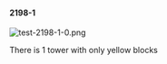 #### 2198-1
![test-2198-1-0.png](https://github.com/lil-lab/nlvr/raw/master/nlvr/test/images/1/test-2198-1-0.png "test-2198-1-0.png")

There is 1 tower with only yellow blocks